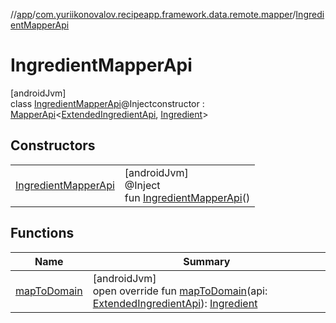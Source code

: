 //[app](../../../index.md)/[com.yuriikonovalov.recipeapp.framework.data.remote.mapper](../index.md)/[IngredientMapperApi](index.md)

# IngredientMapperApi

[androidJvm]\
class [IngredientMapperApi](index.md)@Injectconstructor : [MapperApi](../-mapper-api/index.md)&lt;[ExtendedIngredientApi](../../com.yuriikonovalov.recipeapp.framework.data.remote.model/-extended-ingredient-api/index.md), [Ingredient](../../com.yuriikonovalov.recipeapp.application.entities/-ingredient/index.md)&gt;

## Constructors

| | |
|---|---|
| [IngredientMapperApi](-ingredient-mapper-api.md) | [androidJvm]<br>@Inject<br>fun [IngredientMapperApi](-ingredient-mapper-api.md)() |

## Functions

| Name | Summary |
|---|---|
| [mapToDomain](map-to-domain.md) | [androidJvm]<br>open override fun [mapToDomain](map-to-domain.md)(api: [ExtendedIngredientApi](../../com.yuriikonovalov.recipeapp.framework.data.remote.model/-extended-ingredient-api/index.md)): [Ingredient](../../com.yuriikonovalov.recipeapp.application.entities/-ingredient/index.md) |

